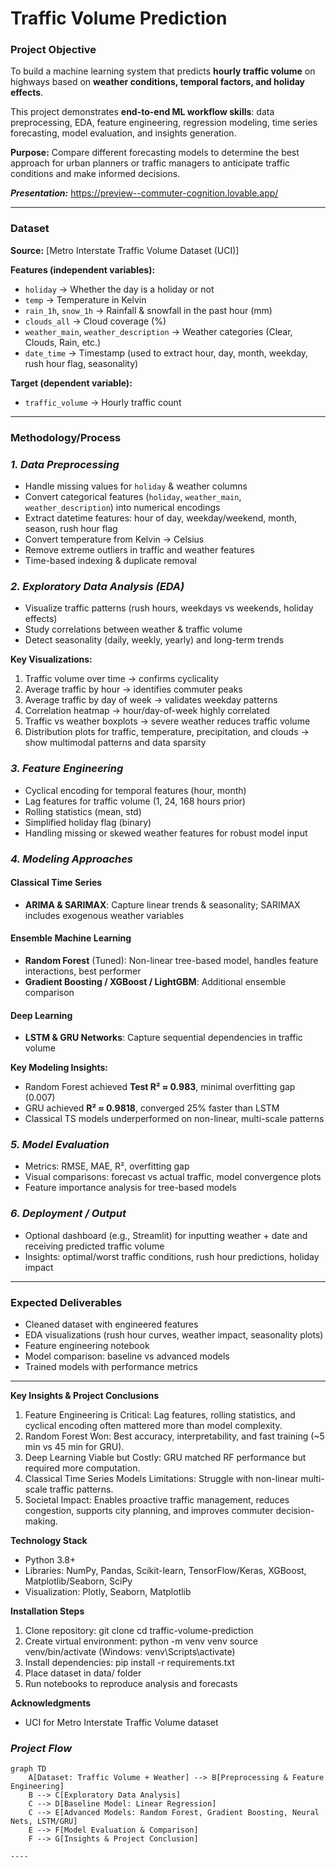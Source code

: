 # **Traffic Volume Prediction**

### **Project Objective**
To build a machine learning system that predicts **hourly traffic volume** on highways based on **weather conditions, temporal factors, and holiday effects**.  

This project demonstrates **end-to-end ML workflow skills**: data preprocessing, EDA, feature engineering, regression modeling, time series forecasting, model evaluation, and insights generation.  

**Purpose:** Compare different forecasting models to determine the best approach for urban planners or traffic managers to anticipate traffic conditions and make informed decisions.

***Presentation:*** 
https://preview--commuter-cognition.lovable.app/

---

### **Dataset**
**Source:** [Metro Interstate Traffic Volume Dataset (UCI)]  

**Features (independent variables):**
- `holiday` → Whether the day is a holiday or not  
- `temp` → Temperature in Kelvin  
- `rain_1h`, `snow_1h` → Rainfall & snowfall in the past hour (mm)  
- `clouds_all` → Cloud coverage (%)  
- `weather_main`, `weather_description` → Weather categories (Clear, Clouds, Rain, etc.)  
- `date_time` → Timestamp (used to extract hour, day, month, weekday, rush hour flag, seasonality)  

**Target (dependent variable):**
- `traffic_volume` → Hourly traffic count

---

### **Methodology/Process**

### ***1. Data Preprocessing***
- Handle missing values for `holiday` & weather columns  
- Convert categorical features (`holiday`, `weather_main`, `weather_description`) into numerical encodings  
- Extract datetime features: hour of day, weekday/weekend, month, season, rush hour flag  
- Convert temperature from Kelvin → Celsius  
- Remove extreme outliers in traffic and weather features  
- Time-based indexing & duplicate removal

### ***2. Exploratory Data Analysis (EDA)***
- Visualize traffic patterns (rush hours, weekdays vs weekends, holiday effects)  
- Study correlations between weather & traffic volume  
- Detect seasonality (daily, weekly, yearly) and long-term trends  

**Key Visualizations:**
1. Traffic volume over time → confirms cyclicality  
2. Average traffic by hour → identifies commuter peaks  
3. Average traffic by day of week → validates weekday patterns  
4. Correlation heatmap → hour/day-of-week highly correlated  
5. Traffic vs weather boxplots → severe weather reduces traffic volume  
6. Distribution plots for traffic, temperature, precipitation, and clouds → show multimodal patterns and data sparsity

### ***3. Feature Engineering***
- Cyclical encoding for temporal features (hour, month)  
- Lag features for traffic volume (1, 24, 168 hours prior)  
- Rolling statistics (mean, std)  
- Simplified holiday flag (binary)  
- Handling missing or skewed weather features for robust model input

### ***4. Modeling Approaches***
#### Classical Time Series
- **ARIMA & SARIMAX**: Capture linear trends & seasonality; SARIMAX includes exogenous weather variables  

#### Ensemble Machine Learning
- **Random Forest** (Tuned): Non-linear tree-based model, handles feature interactions, best performer  
- **Gradient Boosting / XGBoost / LightGBM**: Additional ensemble comparison  

#### Deep Learning
- **LSTM & GRU Networks**: Capture sequential dependencies in traffic volume  

**Key Modeling Insights:**
- Random Forest achieved **Test R² ≈ 0.983**, minimal overfitting gap (0.007)  
- GRU achieved **R² ≈ 0.9818**, converged 25% faster than LSTM  
- Classical TS models underperformed on non-linear, multi-scale patterns  

### ***5. Model Evaluation***
- Metrics: RMSE, MAE, R², overfitting gap  
- Visual comparisons: forecast vs actual traffic, model convergence plots  
- Feature importance analysis for tree-based models

### ***6. Deployment / Output***
- Optional dashboard (e.g., Streamlit) for inputting weather + date and receiving predicted traffic volume  
- Insights: optimal/worst traffic conditions, rush hour predictions, holiday impact  

---

### **Expected Deliverables**
- Cleaned dataset with engineered features  
- EDA visualizations (rush hour curves, weather impact, seasonality plots)  
- Feature engineering notebook  
- Model comparison: baseline vs advanced models  
- Trained models with performance metrics  

---

**Key Insights & Project Conclusions**
1. Feature Engineering is Critical: Lag features, rolling statistics, and cyclical encoding often mattered more than model complexity.
2. Random Forest Won: Best accuracy, interpretability, and fast training (~5 min vs 45 min for GRU).
3. Deep Learning Viable but Costly: GRU matched RF performance but required more computation.
4. Classical Time Series Models Limitations: Struggle with non-linear multi-scale traffic patterns.
5. Societal Impact: Enables proactive traffic management, reduces congestion, supports city planning, and improves commuter decision-making.

**Technology Stack**
- Python 3.8+
- Libraries: NumPy, Pandas, Scikit-learn, TensorFlow/Keras, XGBoost, Matplotlib/Seaborn, SciPy
- Visualization: Plotly, Seaborn, Matplotlib

**Installation Steps**
1. Clone repository:
git clone <repository-url>
cd traffic-volume-prediction
2. Create virtual environment:
python -m venv venv
source venv/bin/activate (Windows: venv\Scripts\activate)
3. Install dependencies:
pip install -r requirements.txt
4. Place dataset in data/ folder
5. Run notebooks to reproduce analysis and forecasts

**Acknowledgments**
- UCI for Metro Interstate Traffic Volume dataset

### ***Project Flow***

```mermaid
graph TD
    A[Dataset: Traffic Volume + Weather] --> B[Preprocessing & Feature Engineering]
    B --> C[Exploratory Data Analysis]
    C --> D[Baseline Model: Linear Regression]
    C --> E[Advanced Models: Random Forest, Gradient Boosting, Neural Nets, LSTM/GRU]
    E --> F[Model Evaluation & Comparison]
    F --> G[Insights & Project Conclusion]

----
